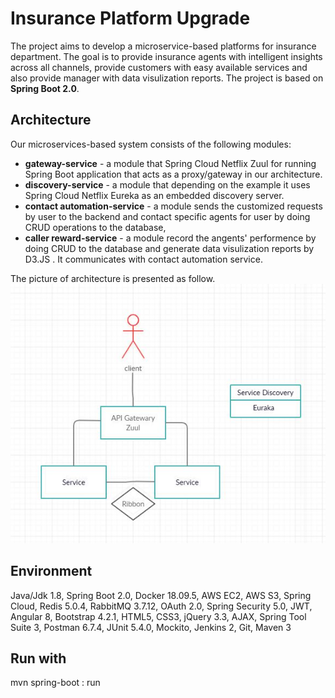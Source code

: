 # Insurance Platform Upgrade
The project aims to develop a microservice-based platforms for insurance department. The goal is to provide insurance agents with intelligent insights across all channels, provide customers with easy available services and also provide manager with data visulization reports. The project is based on **Spring Boot 2.0**.

## Architecture

Our microservices-based system consists of the following modules:
- **gateway-service** - a module that Spring Cloud Netflix Zuul for running Spring Boot application that acts as a proxy/gateway in our architecture.
- **discovery-service** - a module that depending on the example it uses Spring Cloud Netflix Eureka as an embedded discovery server.
- **contact automation-service** - a module sends the customized requests by user to the backend and contact specific agents for user by doing CRUD operations to the database,
- **caller reward-service** - a module record the angents' performence by doing CRUD to the database and generate data visulization reports by D3.JS . It communicates with contact automation service. 

The picture of architecture is presented as follow.
<img src="https://github.com/deccccc/Insurance-Platform-Upgrade/blob/master/src/main/poc%20UML.JPG" title="Architecture"/>


## Environment
Java/Jdk 1.8, Spring Boot 2.0, Docker 18.09.5, AWS EC2, AWS S3, Spring Cloud, Redis 5.0.4, RabbitMQ 3.7.12, OAuth 2.0, Spring Security 5.0, JWT, Angular 8,  Bootstrap 4.2.1, HTML5, CSS3, jQuery 3.3, AJAX, Spring Tool Suite 3, Postman 6.7.4, JUnit 5.4.0, Mockito, Jenkins 2, Git, Maven 3

## Run with
mvn spring-boot : run
